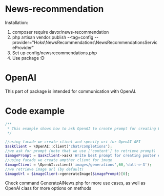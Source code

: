 # News-recommendation
Installation:
1. composer require davor/news-recommendation
2. php artisan vendor:publish --tag=config --provider="Hoks\NewsRecommendations\NewsRecommendationsServiceProvider"
3. Set up config/newsrecommendations.php
4. Use package :D
# OpenAI
This part of package is intended for communication with OpenAI.
# Code example

```php
/**
 * This example shows how to ask OpenAI to create prompt for creating OpenAI image
 */

//using facade we create client and specify uri for OpenAI API
$askClient = \OpenAI::client('chat/completions');
//we ask for prompt (note that we use ['content'] to retrieve prompt)
$imagePrompt = $askClient->ask('Write best prompt for creating poster of Novak Djokovic being the best tennis player ever')['content'];
//using facade we create ampther client for image
$imageClient = \OpenAI::client('images/generations',60,'dall-e-3');
//we retrieve image url (by default)
$imageUrl = $imageClient->generateImage($imagePrompt)[0];

```
Check command GenerateAINews.php for more use cases, as well as OpenAI class for more options on methods
